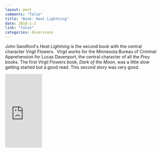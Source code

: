 ```yaml
--- 
layout: post
comments: "false"
title: "Book: Heat Lightning"
date: 2010-1-2
link: "false"
categories: diversions
---
```

John Sandford's <em>Heat Lightning</em> is the second book with the central character Virgil Flowers.  Virgil works for the Minnesota Bureau of Criminal Apprehension for Lucas Davenport, the central character of all the <em>Prey</em> books. The first Virgil Flowers book, <em>Dark of the Moon</em>, was a little slow getting started but a good read. This second story was very good.

<iframe src="http://rcm.amazon.com/e/cm?lt1=_blank&bc1=000000&IS2=1&bg1=FFFFFF&fc1=000000&lc1=0000FF&t=zanshinnet&o=1&p=8&l=as1&m=amazon&f=ifr&md=10FE9736YVPPT7A0FBG2&asins=0399155279" style="width:120px;height:240px;" scrolling="no" marginwidth="0" marginheight="0" frameborder="0"></iframe>

